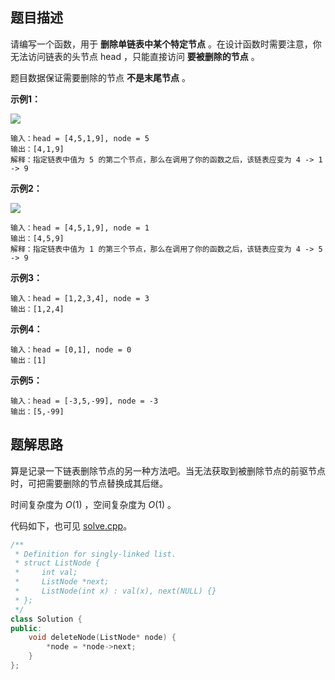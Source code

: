 ## 题目描述

请编写一个函数，用于 **删除单链表中某个特定节点** 。在设计函数时需要注意，你无法访问链表的头节点 head ，只能直接访问 **要被删除的节点** 。

题目数据保证需要删除的节点 **不是末尾节点** 。

**示例1：**

![](https://i.loli.net/2021/11/04/c3wNOkLEZT9UBFW.jpg)

```
输入：head = [4,5,1,9], node = 5
输出：[4,1,9]
解释：指定链表中值为 5 的第二个节点，那么在调用了你的函数之后，该链表应变为 4 -> 1 -> 9
```

**示例2：**

![](https://i.loli.net/2021/11/04/ToaFIgOzyiefvmW.jpg)

```
输入：head = [4,5,1,9], node = 1
输出：[4,5,9]
解释：指定链表中值为 1 的第三个节点，那么在调用了你的函数之后，该链表应变为 4 -> 5 -> 9
```

**示例3：**

```
输入：head = [1,2,3,4], node = 3
输出：[1,2,4]
```

**示例4：**

```
输入：head = [0,1], node = 0
输出：[1]
```

**示例5：**

```
输入：head = [-3,5,-99], node = -3
输出：[5,-99]
```

## 题解思路

算是记录一下链表删除节点的另一种方法吧。当无法获取到被删除节点的前驱节点时，可把需要删除的节点替换成其后继。

时间复杂度为 $O(1)$ ，空间复杂度为 $O(1)$ 。

代码如下，也可见 [solve.cpp](./solve.cpp)。

```c++
/**
 * Definition for singly-linked list.
 * struct ListNode {
 *     int val;
 *     ListNode *next;
 *     ListNode(int x) : val(x), next(NULL) {}
 * };
 */
class Solution {
public:
    void deleteNode(ListNode* node) {
        *node = *node->next;
    }
};

```
